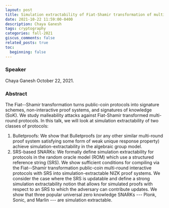 ```yaml
---
layout: post
title: Simulation extractability of Fiat-Shamir transformation of multi-round protocols
date: 2021-10-22 11:59:00-0400
description: Chaya Ganesh
tags: cryptography
categories: fall-2021
giscus_comments: false
related_posts: true
toc:
  beginning: false
---
```


### Speaker 

Chaya Ganesh
October 22, 2021. 


### Abstract

The Fiat--Shamir transformation turns public-coin protocols into signature schemes, non-interactive proof systems, and signatures of knowledge (SoK). We study malleability attacks against Fiat-Shamir transformed multi-round protocols. In this talk, we will look at simulation extractability of two classes of protocols:

1. Bulletproofs: We show that Bulletproofs (or any other similar multi-round proof system satisfying some form of weak unique response property) achieve simulation-extractability in the algebraic group model.
2. SRS-based SNARKs: We formally define simulation extractability for protocols in the random oracle model (ROM) which use a structured reference string (SRS). We show sufficient conditions for compiling via the Fiat--Shamir transformation public-coin multi-round interactive protocols with SRS into simulation-extractable NIZK proof systems. We consider the case where the SRS is updatable and define a strong simulation extractability notion that allows for simulated proofs with respect to an SRS to which the adversary can contribute updates.
We show that three popular universal zero knowledge SNARKs --- Plonk, Sonic, and Marlin --- are simulation extractable.
